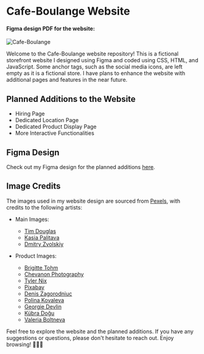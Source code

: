 # Cafe-Boulange Website

#### Figma design PDF for the website:

![Cafe-Boulange](https://github.com/FabianoGLentini/Website_Coffee_Backery/assets/132173298/120ad1b0-2d51-466c-8073-ce841135f1e4)

Welcome to the Cafe-Boulange website repository! This is a fictional storefront website I designed using Figma and coded using CSS, HTML, and JavaScript. Some anchor tags, such as the social media icons, are left empty as it is a fictional store. I have plans to enhance the website with additional pages and features in the near future.

## Planned Additions to the Website

- Hiring Page
- Dedicated Location Page
- Dedicated Product Display Page
- More Interactive Functionalities

## Figma Design

Check out my Figma design for the planned additions [here](https://github.com/FabianoGLentini/Website_Coffee_Backery/assets/132173298/120ad1b0-2d51-466c-8073-ce841135f1e4).

## Image Credits

The images used in my website design are sourced from [Pexels](https://www.pexels.com/), with credits to the following artists:

- Main Images:
  - [Tim Douglas](https://www.pexels.com/@tim-douglas/)
  - [Kasia Palitava](https://www.pexels.com/@kasia-palitava-132623147/)
  - [Dmitry Zvolskiy](https://www.pexels.com/@zvolskiy/)

- Product Images:
  - [Brigitte Tohm](https://www.pexels.com/@brigitte-tohm-36757/)
  - [Chevanon Photography](https://www.pexels.com/@chevanon/)
  - [Tyler Nix](https://www.pexels.com/@tyler-nix-1259808/)
  - [Pixabay](https://www.pexels.com/@pixabay/)
  - [Denis Zagorodniuc](https://www.pexels.com/@imdennyz/)
  - [Polina Kovaleva](https://www.pexels.com/@polina-kovaleva/)
  - [Georgie Devlin](https://www.pexels.com/@georgie-devlin-76906720/)
  - [Kübra Doğu](https://www.pexels.com/@kubra-dogu-80605500/)
  - [Valeria Boltneva](https://www.pexels.com/@valeriya/)

Feel free to explore the website and the planned additions. If you have any suggestions or questions, please don't hesitate to reach out. Enjoy browsing! 🍰🍪🍵
